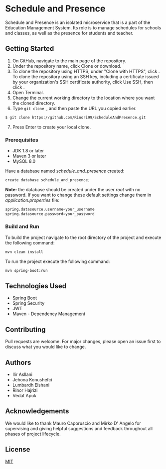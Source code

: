 # Schedule and Presence

Schedule and Presence is an isolated microservice that is a part of the Education Management System. Its role is to manage schedules for schools and classes, as well as the presence for students and teacher.

## Getting Started

1. On GitHub, navigate to the main page of the repository.
2. Under the repository name, click Clone or download.
3. To clone the repository using HTTPS, under "Clone with HTTPS", click . To clone the repository using an SSH key, including a certificate issued by your organization's SSH certificate authority, click Use SSH, then click .
4. Open Terminal.
5. Change the current working directory to the location where you want the cloned directory.
6. Type ```git clone ```, and then paste the URL you copied earlier.


```bash
$ git clone https://github.com/Rinori99/ScheduleAndPresence.git
```
7. Press Enter to create your local clone.
### Prerequisites
- JDK 1.8 or later
- Maven 3 or later
- MySQL 8.0

Have a database named *schedule_and_presence* created:
```python
create database schedule_and_presence;
```
**Note:** the database should be created under the user *root* with no password. If you want to change these default settings change them in *application.properties* file:
```python
spring.datasource.username=your_username
spring.datasource.password=your_password
```
### Build and Run
To build the project navigate to the root directory of the project and execute the following command:

```python
mvn clean install
```
To run the project execute the following command:
```python
mvn spring-boot:run
```
## Technologies Used
- Spring Boot
- Spring Security
- JWT
- Maven - Dependency Management

## Contributing
Pull requests are welcome. For major changes, please open an issue first to discuss what you would like to change.

## Authors
- Ilir Asllani
- Jehona Konushefci
- Lumbardh Elshani
- Rinor Hajrizi
- Vedat Apuk

## Acknowledgements
We would like to thank Mauro Caporuscio and Mirko D' Angelo for supervising and giving helpful suggestions and feedback throughout all phases of project lifecycle.

## License
[MIT](https://choosealicense.com/licenses/mit/)
